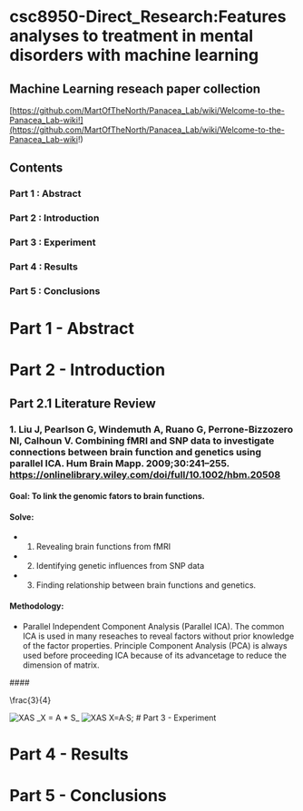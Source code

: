 # csc8950-Direct_Research:Features analyses to treatment in mental disorders with machine learning


## Machine Learning reseach paper collection
[https://github.com/MartOfTheNorth/Panacea_Lab/wiki/Welcome-to-the-Panacea_Lab-wiki!](https://github.com/MartOfTheNorth/Panacea_Lab/wiki/Welcome-to-the-Panacea_Lab-wiki!)

## Contents
### Part 1 : Abstract       
### Part 2 : Introduction
### Part 3 : Experiment     
### Part 4 : Results
### Part 5 : Conclusions

# Part 1 - Abstract



# Part 2 - Introduction


## Part 2.1 Literature Review
### 1. Liu J, Pearlson G, Windemuth A, Ruano G, Perrone-Bizzozero NI, Calhoun V. Combining fMRI and SNP data to investigate connections between brain function and genetics using parallel ICA. Hum Brain Mapp. 2009;30:241–255. https://onlinelibrary.wiley.com/doi/full/10.1002/hbm.20508

#### Goal: To link the genomic fators to brain functions.
#### Solve: 
- 1) Revealing brain functions from fMRI
- 2) Identifying genetic influences from SNP data
- 3) Finding relationship between brain functions and genetics.
#### Methodology: 
- Parallel Independent Component Analysis (Parallel ICA). The common ICA is used in many reseaches to reveal factors without prior knowledge of the factor properties. Principle Component Analysis (PCA) is always used before proceeding ICA because of its advancetage to reduce the dimension of matrix.

####<img src="https://latex.codecogs.com/svg.latex?X%3DA+%5Cdot+S+%3B++Z%3DW+%5Cdot+X" title="" />

\frac{3}{4}

<img src="https://latex.codecogs.com/svg.latex?X=A \cdot S;" title="XAS" />
_X = A * S_
<img src="http://chart.apis.google.com/chart?cht=tx&chl=X=A\dotS;" title="XAS" />
X=A&middot;S;
# Part 3 - Experiment

# Part 4 - Results

# Part 5 - Conclusions


